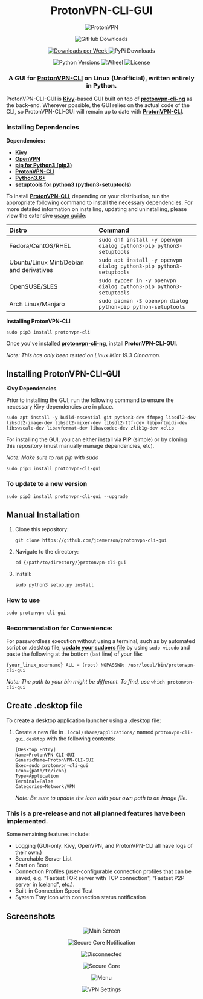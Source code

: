 <h1 align="center">ProtonVPN-CLI-GUI</h1>

<p align="center">
  <img src="https://github.com/jcemerson/protonvpn-cli-gui/blob/master/protonvpn_cli_gui/images/protonvpn-wallpaper-7.jpg" alt="ProtonVPN"></img>
</p>

<p align="center">
  <img src="https://img.shields.io/github/v/release/jcemerson/protonvpn-cli-gui?include_prereleases&style=flat-square" alt="GitHub Downloads"></img>
</p>
<p align="center">
    <a href="https://pepy.tech/project/protonvpn-cli-gui">
      <img alt="Downloads per Week" src="https://pepy.tech/badge/protonvpn-cli-gui">
    </a>
  <img src="https://img.shields.io/pypi/dm/protonvpn-cli-gui?style=flat-square" alt="PyPi Downloads"></img>
</p>

<p align="center">
  <img src="https://img.shields.io/pypi/pyversions/protonvpn-cli-gui?style=flat-square" alt="Python Versions"></img>
  <img src="https://img.shields.io/pypi/wheel/protonvpn-cli-gui?style=flat-square" alt="Wheel"></img>
  <img src="https://img.shields.io/pypi/l/protonvpn-cli-gui?style=flat-square" alt="License"></img>
</p>

<h3 align="center">A GUI for <a href="https://github.com/ProtonVPN/protonvpn-cli-ng"><b>ProtonVPN-CLI</b></a> on Linux (Unofficial), written entirely in Python.</h3>

ProtonVPN-CLI-GUI is <a href="https://github.com/kivy/kivy"><b>Kivy</b></a>-based GUI built on top of <a href="https://github.com/ProtonVPN/protonvpn-cli-ng"><b>protonvpn-cli-ng</b></a> as the back-end. Wherever possible, the GUI relies on the actual code of the CLI, so ProtonVPN-CLI-GUI will remain up to date with <a href="https://github.com/ProtonVPN/protonvpn-cli-ng"><b>ProtonVPN-CLI</b></a>.



### Installing Dependencies

**Dependencies:**

- <a href="https://github.com/kivy/kivy"><b>Kivy</b></a>
- <a href="https://github.com/OpenVPN/openvpn"><b>OpenVPN</b></a>
- <a href="https://github.com/pypa/pip"><b>pip for Python3 (pip3)</b></a>
- <a href="https://github.com/ProtonVPN/protonvpn-cli-ng"><b>ProtonVPN-CLI</b></a>
- <a href="https://www.python.org/"><b>Python3.6+</b></a>
- <a href="https://pypi.org/project/setuptools/"><b>setuptools for python3 (python3-setuptools)</b></a>

To install <a href="https://github.com/ProtonVPN/protonvpn-cli-ng"><b>ProtonVPN-CLI</b></a>, depending on your distribution, run the appropriate following command to install the necessary dependencies.
For more detailed information on installing, updating and uninstalling, please view the extensive [usage guide](https://github.com/ProtonVPN/protonvpn-cli-ng/blob/master/USAGE.md#installation--updating):

| **Distro**                              | **Command**                                                        |
|:----------------------------------------|:------------------------------------------------                   |
|Fedora/CentOS/RHEL                       | `sudo dnf install -y openvpn dialog python3-pip python3-setuptools`|
|Ubuntu/Linux Mint/Debian and derivatives | `sudo apt install -y openvpn dialog python3-pip python3-setuptools`|
|OpenSUSE/SLES                            | `sudo zypper in -y openvpn dialog python3-pip python3-setuptools`  |
|Arch Linux/Manjaro                       | `sudo pacman -S openvpn dialog python-pip python-setuptools`       |


**Installing ProtonVPN-CLI**

`sudo pip3 install protonvpn-cli`


Once you've installed <a href="https://github.com/ProtonVPN/protonvpn-cli-ng"><b>protonvpn-cli-ng</b></a>, install <b>ProtonVPN-CLI-GUI</b>.

*Note: This has only been tested on Linux Mint 19.3 Cinnamon.*


## Installing ProtonVPN-CLI-GUI

**Kivy Dependencies**

Prior to installing the GUI, run the following command to ensure the necessary Kivy dependencies are in place.

`sudo apt install -y build-essential git python3-dev ffmpeg libsdl2-dev libsdl2-image-dev libsdl2-mixer-dev libsdl2-ttf-dev libportmidi-dev libswscale-dev libavformat-dev libavcodec-dev zlib1g-dev xclip`


For installing the GUI, you can either install via <b>PIP</b> (simple) or by cloning this repository (must manually manage dependencies, etc).

*Note: Make sure to run pip with sudo*

`sudo pip3 install protonvpn-cli-gui`



### To update to a new version

`sudo pip3 install protonvpn-cli-gui --upgrade`



## Manual Installation

1. Clone this repository:

    `git clone https://github.com/jcemerson/protonvpn-cli-gui`

2. Navigate to the directory:

   `cd {/path/to/directory/}protonvpn-cli-gui`

3. Install:

    `sudo python3 setup.py install`



### How to use

 `sudo protonvpn-cli-gui`


### Recommendation for Convenience:
For passwordless execution without using a terminal, such as by automated script or .desktop file, <a href="https://www.linux.com/training-tutorials/configuring-linux-sudoers-file/"><b>update your sudoers file</b></a> by using `sudo visudo` and paste the following at the bottom (last line) of your file:

`{your_linux_username} ALL = (root) NOPASSWD: /usr/local/bin/protonvpn-cli-gui`

*Note: The path to your bin might be different. To find, use* `which protonvpn-cli-gui`



## Create .desktop file

To create a desktop application launcher using a .desktop file:

1. Create a new file in `.local/share/applications/` named `protonvpn-cli-gui.desktop` with the following contents:

    ```
    [Desktop Entry]
    Name=ProtonVPN-CLI-GUI
    GenericName=ProtonVPN-CLI-GUI
    Exec=sudo protonvpn-cli-gui
    Icon={path/to/icon}
    Type=Application
    Terminal=False
    Categories=Network;VPN
    ```
    *Note: Be sure to update the Icon with your own path to an image file.*



### This is a pre-release and not all planned features have been implemented.

Some remaining features include:

- Logging (GUI-only. Kivy, OpenVPN, and ProtonVPN-CLI all have logs of their own.)
- Searchable Server List
- Start on Boot
- Connection Profiles (user-configurable connection profiles that can be saved, e.g. "Fastest TOR server with TCP connection", "Fastest P2P server in Iceland", etc.).
- Built-in Connection Speed Test
- System Tray icon with connection status notification



## Screenshots

<p align="center">
  <img src="https://github.com/jcemerson/protonvpn-cli-gui/blob/master/protonvpn_cli_gui/images/Screenshot%20from%202020-03-22%2020-25-10.png" alt="Main Screen"></img>
</p>

<p align="center">
  <img src="https://github.com/jcemerson/protonvpn-cli-gui/blob/master/protonvpn_cli_gui/images/Screenshot%20from%202020-03-22%2020-27-33.png" alt="Secure Core Notification"></img>
</p>

<p align="center">
  <img src="https://github.com/jcemerson/protonvpn-cli-gui/blob/master/protonvpn_cli_gui/images/Screenshot%20from%202020-03-22%2020-27-52.png" alt="Disconnected"></img>
</p>

<p align="center">
  <img src="https://github.com/jcemerson/protonvpn-cli-gui/blob/master/protonvpn_cli_gui/images/Screenshot%20from%202020-03-22%2020-28-47.png" alt="Secure Core"></img>
</p>

<p align="center">
  <img src="https://github.com/jcemerson/protonvpn-cli-gui/blob/master/protonvpn_cli_gui/images/Screenshot%20from%202020-03-22%2020-29-27.png" alt="Menu"></img>
</p>

<p align="center">
  <img src="https://github.com/jcemerson/protonvpn-cli-gui/blob/master/protonvpn_cli_gui/images/Screenshot%20from%202020-03-22%2020-30-00.png" alt="VPN Settings"></img>
</p>
